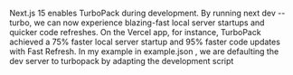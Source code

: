 Next.js 15 enables TurboPack during development. By running next dev --turbo, we can now experience blazing-fast local server startups and quicker code refreshes. On the Vercel app, for instance, TurboPack achieved a 75% faster local server startup and 95% faster code updates with Fast Refresh.
In my example in example.json , we are defaulting the dev server to turbopack by adapting the development script
